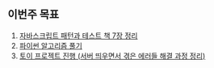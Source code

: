 ## 이번주 목표

1. [자바스크립트 패턴과 테스트 책 7장 정리](https://github.com/sunivers/javascript-pattern-test/blob/master/2%EB%B6%80_%ED%8C%A8%ED%84%B4%EC%9D%84_%EC%9D%91%EC%9A%A9%ED%95%9C_%EC%BD%94%EB%93%9C_%ED%85%8C%EC%8A%A4%ED%8C%85/07_%EB%B6%80%EB%B6%84_%EC%A0%81%EC%9A%A9_%ED%95%A8%EC%88%98.md)
2. [파이썬 알고리즘 풀기](https://github.com/sunivers/Study__Algorithm/commit/0ea2eacb9ece7f4cfb9183b13a15c48077b54d04)
3. [토이 프로젝트 진행 (서버 띄우면서 겪은 에러들 해결 과정 정리)](https://soobakba.tistory.com/53)